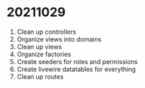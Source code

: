# 20211029
1. Clean up controllers
2. Organize views into domains
3. Clean up views
4. Organize factories
5. Create seeders for roles and permissions
6. Create livewire datatables for everything
7. Clean up routes